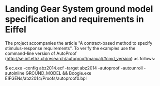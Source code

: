 # Landing Gear System ground model specification and requirements in Eiffel
The project accompanies the article "A contract-based method to specify stimulus-response requirements".
To verify the examples use the command-line version of AutoProof (http://se.inf.ethz.ch/research/autoproof/manual/#cmd_version) as follows:

$ ec.exe -config abz2014.ecf -target abz2014 -autoproof -autounroll -autoinline GROUND_MODEL && Boogie.exe EIFGENs/abz2014/Proofs/autoproof0.bpl
